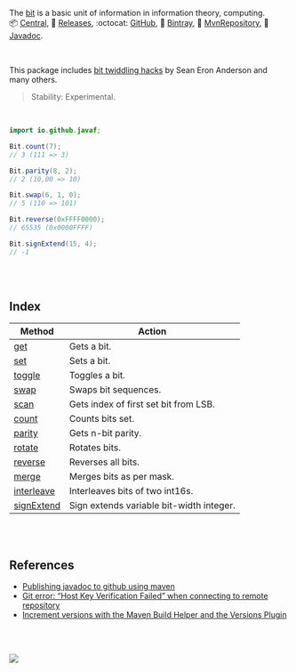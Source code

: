 The [bit] is a basic unit of information in information theory, computing.<br>
:package: [Central](https://search.maven.org/artifact/io.github.javaf/hello-world),
:ledger: [Releases](https://repo1.maven.org/maven2/io/github/javaf/hello-world/),
:octocat: [GitHub](https://github.com/javaf/hello-world/packages/573464),
:frog: [Bintray](https://bintray.com/beta/#/bintray/jcenter/io.github.javaf:hello-world),
:peacock: [MvnRepository](https://mvnrepository.com/artifact/io.github.javaf/hello-world),
:blue_book: [Javadoc](https://javaf.github.io/hello-world/).

<br>

This package includes [bit twiddling hacks] by Sean Eron Anderson and many others.

> Stability: Experimental.

[bit]: https://en.wikipedia.org/wiki/Bit
[bit twiddling hacks]: https://graphics.stanford.edu/~seander/bithacks.html

<br>

```java
import io.github.javaf;

Bit.count(7);
// 3 (111 => 3)

Bit.parity(8, 2);
// 2 (10,00 => 10)

Bit.swap(6, 1, 0);
// 5 (110 => 101)

Bit.reverse(0xFFFF0000);
// 65535 (0x0000FFFF)

Bit.signExtend(15, 4);
// -1
```

<br>
<br>


## Index

| Method       | Action                                   |
| ------------ | ---------------------------------------- |
| [get]        | Gets a bit.                              |
| [set]        | Sets a bit.                              |
| [toggle]     | Toggles a bit.                           |
| [swap]       | Swaps bit sequences.                     |
| [scan]       | Gets index of first set bit from LSB.    |
| [count]      | Counts bits set.                         |
| [parity]     | Gets n-bit parity.                       |
| [rotate]     | Rotates bits.                            |
| [reverse]    | Reverses all bits.                       |
| [merge]      | Merges bits as per mask.                 |
| [interleave] | Interleaves bits of two int16s.          |
| [signExtend] | Sign extends variable bit-width integer. |


[get]: https://github.com/javaf/extra-bit/wiki/get
[set]: https://github.com/javaf/extra-bit/wiki/set
[setAs]: https://github.com/javaf/extra-bit/wiki/setAs
[swap]: https://github.com/javaf/extra-bit/wiki/swap
[scan]: https://github.com/javaf/extra-bit/wiki/scan
[scanReverse]: https://github.com/javaf/extra-bit/wiki/scanReverse
[count]: https://github.com/javaf/extra-bit/wiki/count
[parity]: https://github.com/javaf/extra-bit/wiki/parity
[reverse]: https://github.com/javaf/extra-bit/wiki/reverse
[merge]: https://github.com/javaf/extra-bit/wiki/merge
[interleave]: https://github.com/javaf/extra-bit/wiki/interleave
[signExtend]: https://github.com/javaf/extra-bit/wiki/signExtend
[toggle]: https://github.com/javaf/extra-bit/wiki/toggle
[rotate]: https://github.com/javaf/extra-bit/wiki/rotate

<br>
<br>


## References

- [Publishing javadoc to github using maven](https://blog.progs.be/517/publishing-javadoc-to-github-using-maven)
- [Git error: “Host Key Verification Failed” when connecting to remote repository](https://stackoverflow.com/a/13364116/1413259)
- [Increment versions with the Maven Build Helper and the Versions Plugin](https://blog.codecentric.de/en/2015/04/increment-versions-maven-build-helper-versions-plugin/)

<br>
<br>

[![](https://img.youtube.com/vi/r3QQ6dm64xg/maxresdefault.jpg)](https://www.youtube.com/watch?v=r3QQ6dm64xg)
